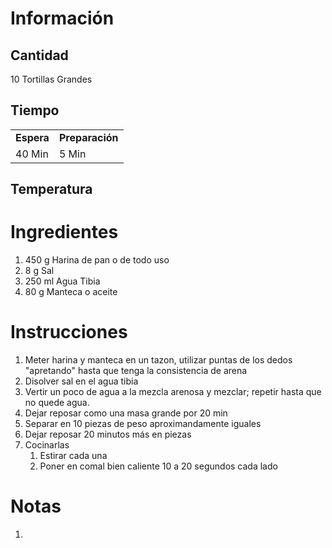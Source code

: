 # Información

## Cantidad

10 Tortillas Grandes

## Tiempo

|     |     |
| --- | --- |
| **Espera** | **Preparación** |
| 40 Min | 5 Min |

## Temperatura

# Ingredientes

1.  450 g Harina de pan o de todo uso
2.  8 g Sal
3.  250 ml Agua Tibia
4.  80 g Manteca o aceite

# Instrucciones

1.  Meter harina y manteca en un tazon, utilizar puntas de los dedos "apretando" hasta que tenga la consistencia de arena
2.  Disolver sal en el agua tibia
3.  Vertir un poco de agua a la mezcla arenosa y mezclar; repetir hasta que no quede agua.
4.  Dejar reposar como una masa grande por 20 min
5.  Separar en 10 piezas de peso aproximandamente iguales
6.  Dejar reposar 20 minutos más en piezas
7.  Cocinarlas
    1.  Estirar cada una
    2.  Poner en comal bien caliente 10 a 20 segundos cada lado

# Notas

1.

